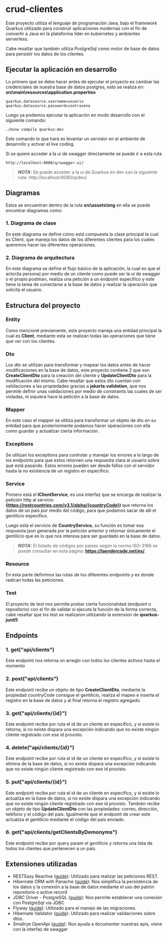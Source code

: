 # crud-clientes

Este proyecto utiliza el lenguaje de programación Java, bajo el framework Quarkus utilizado para construir aplicaciones modernas con el fin de convertir a Java en la plataforma líder en kubernetes y ambientes serverless.

Cabe resaltar que también utiliza PostgreSql como motor de base de datos para persistir los datos de los clientes.

## Ejecutar la aplicación en desarrollo

Lo primero que se debe hacer antes de ejecutar el proyecto es cambiar las credenciales de nuestra base de datos postgres, esto se realiza en: **src\main\resources\application.properties**
```
quarkus.datasource.username=usuario
quarkus.datasource.password=contrasena
```

Luego ya podemos ejecutar la aplicación en modo desarrollo con el siguiente comando:
```shell script
./mvnw compile quarkus:dev
```
Este comando lo que hará es levantar un servidor en el ambiente de desarrollo y activar el live coding.

Si se quiere acceder a la ui de swagger directamente se puede ir a esta ruta
```
http://localhost:8080/q/swagger-ui/
```

> **_NOTA:_**  Se puede acceder a la ui de Quarkus en dev con la siguiente ruta: http://localhost:8080/q/dev/.

## Diagramas

Estos se encuentran dentro de la ruta **src\assets\img** en ella se puede encontrar diagramas como:

### 1. Diagrama de clase
En este diagrama se define cómo está compuesta la clase principal la cual es Client, que maneja los datos de los diferentes clientes para los cuales queremos hacer las diferentes operaciones.

### 2. Diagrama de arquitectura
En este diagrama se define el flujo básico de la aplicación, la cual es que el actor(la persona) por medio de un cliente como puede ser la ui de swagger o el propio postman, realiza una petición a un endpoint específico y este tiene la tarea de conectarse a la base de datos y realizar la operación que solicita el usuario.

## Estructura del proyecto

### Entity
Como mencioné previamente, este proyecto maneja una entidad principal la cual es **Client**, mediante esta se realizan todas las operaciones que tiene que ver con los clientes.

### Dto
Los dto se utilizan para transformar y mapear los datos antes de hacer modificaciones en la base de datos, este proyecto contiene 2 que son **CreateClientDto** para la creación del cliente y **UpdateClientDto** para la modificación del mismo. Cabe resaltar que estos dto cuentan con validaciones a las propiedades gracias a **jakarta.validation**, que nos permite definir unas validaciones por medio de constraints las cuales de ser violadas, ni siquiera hace la petición a la base de datos.

### Mapper
En este caso el mapper se utiliza para transformar un objeto de dto en su entidad para que posteriormente podamos hacer operaciones con ella como guardar y actualizar cierta información.

### Exceptions
Se utilizan los exceptions para controlar y manejar los errores a lo largo de los endpoints para que estos retornen una respuesta clara al usuario sobre qué está pasando. Estos errores pueden ser desde fallos con el servidor hasta la no existencia de un registro en específico.

### Service
Primero está el **IClientService**, es una interfaz que se encarga de realizar la petición http al servicio **(https://restcountries.com/v3.1/alpha/{countryCode})**  que retorna los datos de un país por medio del código, para que podamos sacar de allí el gentilicio específico.

Luego está el servicio de **CountryService**, su función es tomar esa respuesta json generada por la petición anterior y retornar únicamente el gentilicio que es lo que nos interesa para ser guardado en la base de datos.

> **_NOTA:_**  El listado de códigos por países según la norma ISO-3166 se puede consultar en esta página: **https://laendercode.net/es/**.

### Resource
En esta parte definimos las rutas de los diferentes endpoints y es donde radican todas las peticiones.

### Test
El proyecto de test nos permite probar cierta funcionalidad (endpoint o repositorio) con el fin de validar si ejecuta la función de la forma correcta, cabe resaltar que los test se realizaron utilizando la extension de **quarkus-junit5**

## Endpoints

### 1. get("api/clients")
Este endpoint nos retorna un arreglo con todos los clientes activos hasta el momento

### 2. post("api/clients")
Este endpoint recibe un objeto de tipo **CreateClientDto**, mediante la propiedad countryCode consigue el gentilicio, realiza el mapeo e inserta el registro en la base de datos y al final retorna el registro agregado.

### 3. get("api/clients/{id}")
Este endpoint recibe por ruta el id de un cliente en específico, y si existe lo retorna, si no existe dispara una excepción indicando que no existe ningún cliente registrado con ese id provisto.

### 4. delete("api/clients/{id}")
Este endpoint recibe por ruta el id de un cliente en específico, y si existe lo elimina de la base de datos, si no existe dispara una excepción indicando que no existe ningún cliente registrado con ese id provisto.

### 5. put("api/clients/{id}")
Este endpoint recibe por ruta el id de un cliente en específico, y si existe lo actualiza en la base de datos, si no existe dispara una excepción indicando que no existe ningún cliente registrado con ese id provisto. También recibe un objeto de tipo **UpdateClientDto** con las propiedades: correo, dirección, teléfono y el código del país. Igualmente que el endpoint de crear este actualiza el gentilicio mediante el código del país enviado.

### 6. get("api/clients/getClientsByDemonyms")
Este endpoint recibe por query param el gentilicio y retorna una lista de todos los clientes que pertenecen a un país.

## Extensiones utilizadas

- RESTEasy Reactive ([guide](https://quarkus.io/guides/resteasy-reactive)): Utilizado para realizar las peticiones REST.
- Hibernate ORM with Panache ([guide](https://quarkus.io/guides/hibernate-orm-panache)): Nos simplifica la persistencia de los datos y la conexión a la base de datos mediante el uso del patrón repositorio o active record
- JDBC Driver - PostgreSQL ([guide](https://quarkus.io/guides/datasource)): Nos permite establecer una conexión con PostgreSql via JDBC
- Flyway ([guide](https://quarkus.io/guides/flyway)): Utilizado para el manejo de las migraciones.
- Hibernate Validator ([guide](https://quarkus.io/guides/validation)): Utilizado para realizar validaciones sobre dtos.
- Smallrye OpenApi ([guide](https://quarkus.io/guides/openapi-swaggerui)): Nos ayuda a documentar nuestras apis, viene con la interfaz de swagger
